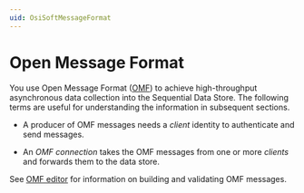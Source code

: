 ```yaml
---
uid: OsiSoftMessageFormat
---
```


# Open Message Format

You use Open Message Format ([OMF](http://omf-docs.osisoft.com/)) to achieve high-throughput asynchronous data collection
into the Sequential Data Store. The following terms are useful for understanding the information
in subsequent sections. 

- A producer of OMF messages needs a *client* identity to authenticate and send messages.

- An *OMF connection* takes the OMF messages from one or more *clients* and forwards them to the data store.

See [OMF editor](xref:omfEditor) for information on building and validating OMF messages.